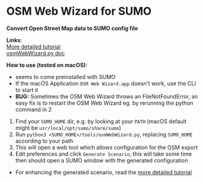 # OSM Web Wizard for SUMO

**Convert Open Street Map data to SUMO config file**  
  
**Links**:  
[More detailed tutorial](https://sumo.dlr.de/docs/Networks/Import/OpenStreetMap.html)  
[osmWebWizard.py doc](https://sumo.dlr.de/docs/Tools/Import/OSM.html)

**How to use (tested on macOS):**
- seems to come preinstalled with SUMO
- If the macOS Application `OSM Web Wizard.app` doesn't work, use the CLI to start it
- **BUG:** Sometimes the OSM Web Wizard throws an FileNotFoundError, an easy fix is to restart the OSM Web Wizard eg. by rerunning the python command in 2
1. Find your `SUMO_HOME` dir, e.g. by looking at your `PATH` (macOS default might be `usr/local/opt/sumo/share/sumo`)
2. Run `python3 <SUMO_HOME>/tools/osmWebWizard.py`, replacing `SUMO_HOME` according to your path
3. This will open a web tool which allows configuration for the OSM export
4. Edit preferences and click `Generate Scenario`, this will take some time then should open a SUMO window with the generated configuration
- For enhancing the generated scenario, read the [more detailed tutorial](https://sumo.dlr.de/docs/Networks/Import/OpenStreetMap.html) 
